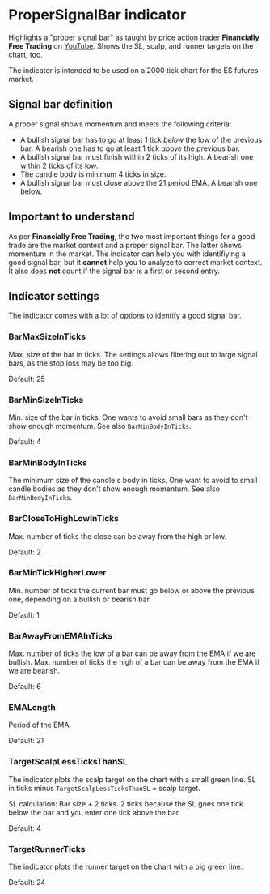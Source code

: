 # ProperSignalBar indicator

Highlights a "proper signal bar" as taught by price action trader **Financially Free Trading** on [YouTube](https://www.youtube.com/watch?v=_U493Pl-dGg). Shows the SL, scalp, and runner targets on the chart, too.

The indicator is intended to be used on a 2000 tick chart for the ES futures market.

## Signal bar definition
A proper signal shows momentum and meets the following criteria:

- A bullish signal bar has to go at least 1 tick *below* the low of the previous bar. A bearish one has to go at least 1 tick *above* the previous bar.
- A bullish signal bar must finish within 2 ticks of its high. A bearish one within 2 ticks of its low.
- The candle body is minimum 4 ticks in size.
- A bullish signal bar must close above the 21 period EMA. A bearish one below.

## Important to understand
As per **Financially Free Trading**, the two most important things for a good trade are the market context and a proper signal bar. The latter shows momentum in the market. The indicator can help you with  identifiying a good signal bar, but it **cannot** help you to analyze to correct market context. It also does **not** count if the signal bar is a first or second entry. 

## Indicator settings
The indicator comes with a lot of options to identify a good signal bar.

### BarMaxSizeInTicks
Max. size of the bar in ticks. The settings allows filtering out to large signal bars, as the stop loss may be too big.

Default: 25

### BarMinSizeInTicks
Min. size of the bar in ticks. One wants to avoid small bars as they don't show enough momentum. See also `BarMinBodyInTicks`.

Default: 4

### BarMinBodyInTicks
The minimum size of the candle's body in ticks. One want to avoid to small candle bodies as they don't show enough momentum. See also `BarMinBodyInTicks`.

### BarCloseToHighLowInTicks
Max. number of ticks the close can be away from the high or low.

Default: 2

### BarMinTickHigherLower
Min. number of ticks the current bar must go below or above the previous one, depending on a bullish or bearish bar.

Default: 1

### BarAwayFromEMAInTicks
Max. number of ticks the low of a bar can be away from the EMA if we are bullish.
Max. number of ticks the high of a bar can be away from the EMA if we are bearish.

Default: 6

### EMALength
Period of the EMA. 

Default: 21

### TargetScalpLessTicksThanSL
The indicator plots the scalp target on the chart with a small green line. SL in ticks minus `TargetScalpLessTicksThanSL` = scalp target.

SL calculation: Bar size + 2 ticks. 2 ticks because the SL goes one tick below the bar and you enter one tick above the bar.

Default: 4

### TargetRunnerTicks
The indicator plots the runner target on the chart with a big green line. 

Default: 24

